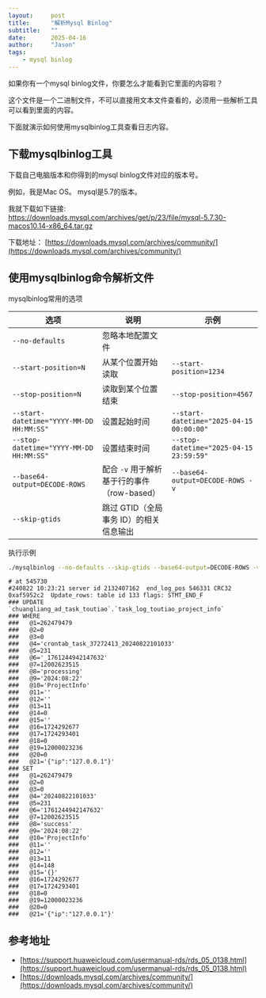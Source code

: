 ```yaml
---
layout:     post
title:      "解析Mysql Binlog"
subtitle:   ""
date:       2025-04-16
author:     "Jason"
tags:
    - mysql binlog
---
```



如果你有一个mysql binlog文件，你要怎么才能看到它里面的内容啦？

这个文件是一个二进制文件，不可以直接用文本文件查看的，必须用一些解析工具可以看到里面的内容。

下面就演示如何使用mysqlbinlog工具查看日志内容。



## 下载mysqlbinlog工具

下载自己电脑版本和你得到的mysql binlog文件对应的版本号。

例如，我是Mac OS。 mysql是5.7的版本。

我就下载如下链接: https://downloads.mysql.com/archives/get/p/23/file/mysql-5.7.30-macos10.14-x86_64.tar.gz

下载地址： [https://downloads.mysql.com/archives/community/](https://downloads.mysql.com/archives/community/)


## 使用mysqlbinlog命令解析文件

mysqlbinlog常用的选项

| 选项                                     | 说明                                        | 示例                                     |
| ---------------------------------------- | ------------------------------------------- | ---------------------------------------- |
| `--no-defaults`                          | 忽略本地配置文件                            |                                          |
| `--start-position=N`                     | 从某个位置开始读取                          | `--start-position=1234`                  |
| `--stop-position=N`                      | 读取到某个位置结束                          | `--stop-position=4567`                   |
| `--start-datetime="YYYY-MM-DD HH:MM:SS"` | 设置起始时间                                | `--start-datetime="2025-04-15 00:00:00"` |
| `--stop-datetime="YYYY-MM-DD HH:MM:SS"`  | 设置结束时间                                | `--stop-datetime="2025-04-15 23:59:59"`  |
| `--base64-output=DECODE-ROWS`            | 配合 `-v` 用于解析基于行的事件（row-based） | `--base64-output=DECODE-ROWS -v`         |
| `--skip-gtids`                           | 跳过 GTID（全局事务 ID）的相关信息输出      |                                          |

执行示例
```sh
./mysqlbinlog --no-defaults --skip-gtids --base64-output=DECODE-ROWS -v /data/binlog-171572-binlog.031007
```

```
# at 545730
#240822 10:23:21 server id 2132407162  end_log_pos 546331 CRC32 0xaf5952c2 	Update_rows: table id 133 flags: STMT_END_F
### UPDATE `chuangliang_ad_task_toutiao`.`task_log_toutiao_project_info`
### WHERE
###   @1=262479479
###   @2=0
###   @3=0
###   @4='crontab_task_37272413_20240822101033'
###   @5=231
###   @6='_1761244942147632'
###   @7=12002623515
###   @8='processing'
###   @9='2024:08:22'
###   @10='ProjectInfo'
###   @11=''
###   @12=''
###   @13=11
###   @14=0
###   @15=''
###   @16=1724292677
###   @17=1724293401
###   @18=0
###   @19=12000023236
###   @20=0
###   @21='{"ip":"127.0.0.1"}'
### SET
###   @1=262479479
###   @2=0
###   @3=0
###   @4='20240822101033'
###   @5=231
###   @6='1761244942147632'
###   @7=12002623515
###   @8='success'
###   @9='2024:08:22'
###   @10='ProjectInfo'
###   @11=''
###   @12=''
###   @13=11
###   @14=148
###   @15='{}'
###   @16=1724292677
###   @17=1724293401
###   @18=0
###   @19=12000023236
###   @20=0
###   @21='{"ip":"127.0.0.1"}'
```




## 参考地址

- [https://support.huaweicloud.com/usermanual-rds/rds_05_0138.html](https://support.huaweicloud.com/usermanual-rds/rds_05_0138.html)
- [https://downloads.mysql.com/archives/community/](https://downloads.mysql.com/archives/community/)

